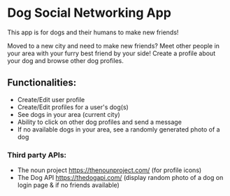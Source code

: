 # Dog Social Networking App

This app is for dogs and their humans to make new friends! 

Moved to a new city and need to make new friends? Meet other people in your area with your furry best friend by your side! Create a profile about your dog and browse other dog profiles.

## Functionalities:
* Create/Edit user profile
* Create/Edit profiles for a user's dog(s)
* See dogs in your area (current city)
* Ability to click on other dog profiles and send a message
* If no available dogs in your area, see a randomly generated photo of a dog 

### Third party APIs: 
* The noun project https://thenounproject.com/ (for profile icons)
* The Dog API https://thedogapi.com/ (display random photo of a dog on login page & if no friends available) 
